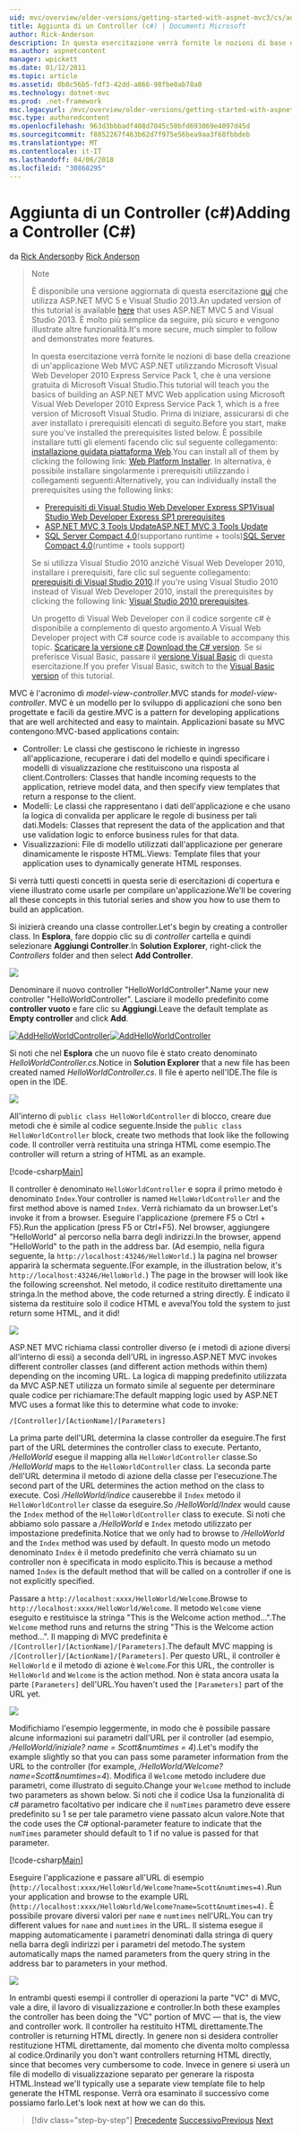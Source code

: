 ```yaml
---
uid: mvc/overview/older-versions/getting-started-with-aspnet-mvc3/cs/adding-a-controller
title: Aggiunta di un Controller (c#) | Documenti Microsoft
author: Rick-Anderson
description: In questa esercitazione verrà fornite le nozioni di base della creazione di un'applicazione Web MVC ASP.NET utilizzando Microsoft Visual Web Developer 2010 Express corrisponde Service Pack 1, che si...
ms.author: aspnetcontent
manager: wpickett
ms.date: 01/12/2011
ms.topic: article
ms.assetid: 0b8c56b5-fdf3-42dd-a866-98fbe0ab78a0
ms.technology: dotnet-mvc
ms.prod: .net-framework
msc.legacyurl: /mvc/overview/older-versions/getting-started-with-aspnet-mvc3/cs/adding-a-controller
msc.type: authoredcontent
ms.openlocfilehash: 963d3bbbadf408d7045c50bfd693069e4097d45d
ms.sourcegitcommit: f8852267f463b62d7f975e56bea9aa3f68fbbdeb
ms.translationtype: MT
ms.contentlocale: it-IT
ms.lasthandoff: 04/06/2018
ms.locfileid: "30868295"
---
```

<a name="adding-a-controller-c"></a><span data-ttu-id="78918-103">Aggiunta di un Controller (c#)</span><span class="sxs-lookup"><span data-stu-id="78918-103">Adding a Controller (C#)</span></span>
====================
<span data-ttu-id="78918-104">da [Rick Anderson](https://github.com/Rick-Anderson)</span><span class="sxs-lookup"><span data-stu-id="78918-104">by [Rick Anderson](https://github.com/Rick-Anderson)</span></span>

> > [!NOTE]
> > <span data-ttu-id="78918-105">È disponibile una versione aggiornata di questa esercitazione [qui](../../../getting-started/introduction/getting-started.md) che utilizza ASP.NET MVC 5 e Visual Studio 2013.</span><span class="sxs-lookup"><span data-stu-id="78918-105">An updated version of this tutorial is available [here](../../../getting-started/introduction/getting-started.md) that uses ASP.NET MVC 5 and Visual Studio 2013.</span></span> <span data-ttu-id="78918-106">È molto più semplice da seguire, più sicuro e vengono illustrate altre funzionalità.</span><span class="sxs-lookup"><span data-stu-id="78918-106">It's more secure, much simpler to follow and demonstrates more features.</span></span>
> 
> 
> <span data-ttu-id="78918-107">In questa esercitazione verrà fornite le nozioni di base della creazione di un'applicazione Web MVC ASP.NET utilizzando Microsoft Visual Web Developer 2010 Express Service Pack 1, che è una versione gratuita di Microsoft Visual Studio.</span><span class="sxs-lookup"><span data-stu-id="78918-107">This tutorial will teach you the basics of building an ASP.NET MVC Web application using Microsoft Visual Web Developer 2010 Express Service Pack 1, which is a free version of Microsoft Visual Studio.</span></span> <span data-ttu-id="78918-108">Prima di iniziare, assicurarsi di che aver installato i prerequisiti elencati di seguito.</span><span class="sxs-lookup"><span data-stu-id="78918-108">Before you start, make sure you've installed the prerequisites listed below.</span></span> <span data-ttu-id="78918-109">È possibile installare tutti gli elementi facendo clic sul seguente collegamento: [installazione guidata piattaforma Web](https://www.microsoft.com/web/gallery/install.aspx?appid=VWD2010SP1Pack).</span><span class="sxs-lookup"><span data-stu-id="78918-109">You can install all of them by clicking the following link: [Web Platform Installer](https://www.microsoft.com/web/gallery/install.aspx?appid=VWD2010SP1Pack).</span></span> <span data-ttu-id="78918-110">In alternativa, è possibile installare singolarmente i prerequisiti utilizzando i collegamenti seguenti:</span><span class="sxs-lookup"><span data-stu-id="78918-110">Alternatively, you can individually install the prerequisites using the following links:</span></span>
> 
> - [<span data-ttu-id="78918-111">Prerequisiti di Visual Studio Web Developer Express SP1</span><span class="sxs-lookup"><span data-stu-id="78918-111">Visual Studio Web Developer Express SP1 prerequisites</span></span>](https://www.microsoft.com/web/gallery/install.aspx?appid=VWD2010SP1Pack)
> - [<span data-ttu-id="78918-112">ASP.NET MVC 3 Tools Update</span><span class="sxs-lookup"><span data-stu-id="78918-112">ASP.NET MVC 3 Tools Update</span></span>](https://www.microsoft.com/web/gallery/install.aspx?appsxml=&amp;appid=MVC3)
> - <span data-ttu-id="78918-113">[SQL Server Compact 4.0](https://www.microsoft.com/web/gallery/install.aspx?appid=SQLCE;SQLCEVSTools_4_0)(supportano runtime + tools)</span><span class="sxs-lookup"><span data-stu-id="78918-113">[SQL Server Compact 4.0](https://www.microsoft.com/web/gallery/install.aspx?appid=SQLCE;SQLCEVSTools_4_0)(runtime + tools support)</span></span>
> 
> <span data-ttu-id="78918-114">Se si utilizza Visual Studio 2010 anziché Visual Web Developer 2010, installare i prerequisiti, fare clic sul seguente collegamento: [prerequisiti di Visual Studio 2010](https://www.microsoft.com/web/gallery/install.aspx?appsxml=&amp;appid=VS2010SP1Pack).</span><span class="sxs-lookup"><span data-stu-id="78918-114">If you're using Visual Studio 2010 instead of Visual Web Developer 2010, install the prerequisites by clicking the following link: [Visual Studio 2010 prerequisites](https://www.microsoft.com/web/gallery/install.aspx?appsxml=&amp;appid=VS2010SP1Pack).</span></span>
> 
> <span data-ttu-id="78918-115">Un progetto di Visual Web Developer con il codice sorgente c# è disponibile a complemento di questo argomento.</span><span class="sxs-lookup"><span data-stu-id="78918-115">A Visual Web Developer project with C# source code is available to accompany this topic.</span></span> <span data-ttu-id="78918-116">[Scaricare la versione c#](https://code.msdn.microsoft.com/Introduction-to-MVC-3-10d1b098).</span><span class="sxs-lookup"><span data-stu-id="78918-116">[Download the C# version](https://code.msdn.microsoft.com/Introduction-to-MVC-3-10d1b098).</span></span> <span data-ttu-id="78918-117">Se si preferisce Visual Basic, passare il [versione Visual Basic](../vb/intro-to-aspnet-mvc-3.md) di questa esercitazione.</span><span class="sxs-lookup"><span data-stu-id="78918-117">If you prefer Visual Basic, switch to the [Visual Basic version](../vb/intro-to-aspnet-mvc-3.md) of this tutorial.</span></span>


<span data-ttu-id="78918-118">MVC è l'acronimo di *model-view-controller*.</span><span class="sxs-lookup"><span data-stu-id="78918-118">MVC stands for *model-view-controller*.</span></span> <span data-ttu-id="78918-119">MVC è un modello per lo sviluppo di applicazioni che sono ben progettate e facili da gestire.</span><span class="sxs-lookup"><span data-stu-id="78918-119">MVC is a pattern for developing applications that are well architected and easy to maintain.</span></span> <span data-ttu-id="78918-120">Applicazioni basate su MVC contengono:</span><span class="sxs-lookup"><span data-stu-id="78918-120">MVC-based applications contain:</span></span>

- <span data-ttu-id="78918-121">Controller: Le classi che gestiscono le richieste in ingresso all'applicazione, recuperare i dati del modello e quindi specificare i modelli di visualizzazione che restituiscono una risposta al client.</span><span class="sxs-lookup"><span data-stu-id="78918-121">Controllers: Classes that handle incoming requests to the application, retrieve model data, and then specify view templates that return a response to the client.</span></span>
- <span data-ttu-id="78918-122">Modelli: Le classi che rappresentano i dati dell'applicazione e che usano la logica di convalida per applicare le regole di business per tali dati.</span><span class="sxs-lookup"><span data-stu-id="78918-122">Models: Classes that represent the data of the application and that use validation logic to enforce business rules for that data.</span></span>
- <span data-ttu-id="78918-123">Visualizzazioni: File di modello utilizzati dall'applicazione per generare dinamicamente le risposte HTML.</span><span class="sxs-lookup"><span data-stu-id="78918-123">Views: Template files that your application uses to dynamically generate HTML responses.</span></span>

<span data-ttu-id="78918-124">Si verrà tutti questi concetti in questa serie di esercitazioni di copertura e viene illustrato come usarle per compilare un'applicazione.</span><span class="sxs-lookup"><span data-stu-id="78918-124">We'll be covering all these concepts in this tutorial series and show you how to use them to build an application.</span></span>

<span data-ttu-id="78918-125">Si inizierà creando una classe controller.</span><span class="sxs-lookup"><span data-stu-id="78918-125">Let's begin by creating a controller class.</span></span> <span data-ttu-id="78918-126">In **Esplora**, fare doppio clic su di *controller* cartella e quindi selezionare **Aggiungi Controller**.</span><span class="sxs-lookup"><span data-stu-id="78918-126">In **Solution Explorer**, right-click the *Controllers* folder and then select **Add Controller**.</span></span>

[![](adding-a-controller/_static/image2.png)](adding-a-controller/_static/image1.png)

<span data-ttu-id="78918-127">Denominare il nuovo controller "HelloWorldController".</span><span class="sxs-lookup"><span data-stu-id="78918-127">Name your new controller "HelloWorldController".</span></span> <span data-ttu-id="78918-128">Lasciare il modello predefinito come **controller vuoto** e fare clic su **Aggiungi**.</span><span class="sxs-lookup"><span data-stu-id="78918-128">Leave the default template as **Empty controller** and click **Add**.</span></span>

<span data-ttu-id="78918-129">[![AddHelloWorldController](adding-a-controller/_static/image4.png)](adding-a-controller/_static/image3.png)</span><span class="sxs-lookup"><span data-stu-id="78918-129">[![AddHelloWorldController](adding-a-controller/_static/image4.png)](adding-a-controller/_static/image3.png)</span></span>

<span data-ttu-id="78918-130">Si noti che nel **Esplora** che un nuovo file è stato creato denominato *HelloWorldController.cs*.</span><span class="sxs-lookup"><span data-stu-id="78918-130">Notice in **Solution Explorer** that a new file has been created named *HelloWorldController.cs*.</span></span> <span data-ttu-id="78918-131">Il file è aperto nell'IDE.</span><span class="sxs-lookup"><span data-stu-id="78918-131">The file is open in the IDE.</span></span>

![](adding-a-controller/_static/image5.png)

<span data-ttu-id="78918-132">All'interno di `public class HelloWorldController` di blocco, creare due metodi che è simile al codice seguente.</span><span class="sxs-lookup"><span data-stu-id="78918-132">Inside the `public class HelloWorldController` block, create two methods that look like the following code.</span></span> <span data-ttu-id="78918-133">Il controller verrà restituita una stringa HTML come esempio.</span><span class="sxs-lookup"><span data-stu-id="78918-133">The controller will return a string of HTML as an example.</span></span>

[!code-csharp[Main](adding-a-controller/samples/sample1.cs)]

<span data-ttu-id="78918-134">Il controller è denominato `HelloWorldController` e sopra il primo metodo è denominato `Index`.</span><span class="sxs-lookup"><span data-stu-id="78918-134">Your controller is named `HelloWorldController` and the first method above is named `Index`.</span></span> <span data-ttu-id="78918-135">Verrà richiamato da un browser.</span><span class="sxs-lookup"><span data-stu-id="78918-135">Let's invoke it from a browser.</span></span> <span data-ttu-id="78918-136">Eseguire l'applicazione (premere F5 o Ctrl + F5).</span><span class="sxs-lookup"><span data-stu-id="78918-136">Run the application (press F5 or Ctrl+F5).</span></span> <span data-ttu-id="78918-137">Nel browser, aggiungere "HelloWorld" al percorso nella barra degli indirizzi.</span><span class="sxs-lookup"><span data-stu-id="78918-137">In the browser, append "HelloWorld" to the path in the address bar.</span></span> <span data-ttu-id="78918-138">(Ad esempio, nella figura seguente, la `http://localhost:43246/HelloWorld.`) la pagina nel browser apparirà la schermata seguente.</span><span class="sxs-lookup"><span data-stu-id="78918-138">(For example, in the illustration below, it's `http://localhost:43246/HelloWorld.`) The page in the browser will look like the following screenshot.</span></span> <span data-ttu-id="78918-139">Nel metodo, il codice restituito direttamente una stringa.</span><span class="sxs-lookup"><span data-stu-id="78918-139">In the method above, the code returned a string directly.</span></span> <span data-ttu-id="78918-140">È indicato il sistema da restituire solo il codice HTML e aveva!</span><span class="sxs-lookup"><span data-stu-id="78918-140">You told the system to just return some HTML, and it did!</span></span>

![](adding-a-controller/_static/image6.png)

<span data-ttu-id="78918-141">ASP.NET MVC richiama classi controller diverso (e i metodi di azione diversi all'interno di essi) a seconda dell'URL in ingresso.</span><span class="sxs-lookup"><span data-stu-id="78918-141">ASP.NET MVC invokes different controller classes (and different action methods within them) depending on the incoming URL.</span></span> <span data-ttu-id="78918-142">La logica di mapping predefinito utilizzata da MVC ASP.NET utilizza un formato simile al seguente per determinare quale codice per richiamare:</span><span class="sxs-lookup"><span data-stu-id="78918-142">The default mapping logic used by ASP.NET MVC uses a format like this to determine what code to invoke:</span></span>

`/[Controller]/[ActionName]/[Parameters]`

<span data-ttu-id="78918-143">La prima parte dell'URL determina la classe controller da eseguire.</span><span class="sxs-lookup"><span data-stu-id="78918-143">The first part of the URL determines the controller class to execute.</span></span> <span data-ttu-id="78918-144">Pertanto, */HelloWorld* esegue il mapping alla `HelloWorldController` classe.</span><span class="sxs-lookup"><span data-stu-id="78918-144">So */HelloWorld* maps to the `HelloWorldController` class.</span></span> <span data-ttu-id="78918-145">La seconda parte dell'URL determina il metodo di azione della classe per l'esecuzione.</span><span class="sxs-lookup"><span data-stu-id="78918-145">The second part of the URL determines the action method on the class to execute.</span></span> <span data-ttu-id="78918-146">Così */HelloWorld/indice* causerebbe il `Index` metodo il `HelloWorldController` classe da eseguire.</span><span class="sxs-lookup"><span data-stu-id="78918-146">So */HelloWorld/Index* would cause the `Index` method of the `HelloWorldController` class to execute.</span></span> <span data-ttu-id="78918-147">Si noti che abbiamo solo passare a */HelloWorld* e `Index` metodo utilizzato per impostazione predefinita.</span><span class="sxs-lookup"><span data-stu-id="78918-147">Notice that we only had to browse to */HelloWorld* and the `Index` method was used by default.</span></span> <span data-ttu-id="78918-148">In questo modo un metodo denominato `Index` è il metodo predefinito che verrà chiamato su un controller non è specificata in modo esplicito.</span><span class="sxs-lookup"><span data-stu-id="78918-148">This is because a method named `Index` is the default method that will be called on a controller if one is not explicitly specified.</span></span>

<span data-ttu-id="78918-149">Passare a `http://localhost:xxxx/HelloWorld/Welcome`.</span><span class="sxs-lookup"><span data-stu-id="78918-149">Browse to `http://localhost:xxxx/HelloWorld/Welcome`.</span></span> <span data-ttu-id="78918-150">Il metodo `Welcome` viene eseguito e restituisce la stringa "This is the Welcome action method...".</span><span class="sxs-lookup"><span data-stu-id="78918-150">The `Welcome` method runs and returns the string "This is the Welcome action method...".</span></span> <span data-ttu-id="78918-151">Il mapping di MVC predefinita è `/[Controller]/[ActionName]/[Parameters]`.</span><span class="sxs-lookup"><span data-stu-id="78918-151">The default MVC mapping is `/[Controller]/[ActionName]/[Parameters]`.</span></span> <span data-ttu-id="78918-152">Per questo URL, il controller è `HelloWorld` e il metodo di azione è `Welcome`.</span><span class="sxs-lookup"><span data-stu-id="78918-152">For this URL, the controller is `HelloWorld` and `Welcome` is the action method.</span></span> <span data-ttu-id="78918-153">Non è stata ancora usata la parte `[Parameters]` dell'URL.</span><span class="sxs-lookup"><span data-stu-id="78918-153">You haven't used the `[Parameters]` part of the URL yet.</span></span>

![](adding-a-controller/_static/image7.png)

<span data-ttu-id="78918-154">Modifichiamo l'esempio leggermente, in modo che è possibile passare alcune informazioni sui parametri dall'URL per il controller (ad esempio, */HelloWorld/iniziale? name = Scott&amp;numtimes = 4*).</span><span class="sxs-lookup"><span data-stu-id="78918-154">Let's modify the example slightly so that you can pass some parameter information from the URL to the controller (for example, */HelloWorld/Welcome?name=Scott&amp;numtimes=4*).</span></span> <span data-ttu-id="78918-155">Modifica il `Welcome` metodo includere due parametri, come illustrato di seguito.</span><span class="sxs-lookup"><span data-stu-id="78918-155">Change your `Welcome` method to include two parameters as shown below.</span></span> <span data-ttu-id="78918-156">Si noti che il codice Usa la funzionalità di c# parametro facoltativo per indicare che il `numTimes` parametro deve essere predefinito su 1 se per tale parametro viene passato alcun valore.</span><span class="sxs-lookup"><span data-stu-id="78918-156">Note that the code uses the C# optional-parameter feature to indicate that the `numTimes` parameter should default to 1 if no value is passed for that parameter.</span></span>

[!code-csharp[Main](adding-a-controller/samples/sample2.cs)]

<span data-ttu-id="78918-157">Eseguire l'applicazione e passare all'URL di esempio (`http://localhost:xxxx/HelloWorld/Welcome?name=Scott&numtimes=4)`.</span><span class="sxs-lookup"><span data-stu-id="78918-157">Run your application and browse to the example URL (`http://localhost:xxxx/HelloWorld/Welcome?name=Scott&numtimes=4)`.</span></span> <span data-ttu-id="78918-158">È possibile provare diversi valori per `name` e `numtimes` nell'URL.</span><span class="sxs-lookup"><span data-stu-id="78918-158">You can try different values for `name` and `numtimes` in the URL.</span></span> <span data-ttu-id="78918-159">Il sistema esegue il mapping automaticamente i parametri denominati dalla stringa di query nella barra degli indirizzi per i parametri del metodo.</span><span class="sxs-lookup"><span data-stu-id="78918-159">The system automatically maps the named parameters from the query string in the address bar to parameters in your method.</span></span>

![](adding-a-controller/_static/image8.png)

<span data-ttu-id="78918-160">In entrambi questi esempi il controller di operazioni la parte "VC" di MVC, vale a dire, il lavoro di visualizzazione e controller.</span><span class="sxs-lookup"><span data-stu-id="78918-160">In both these examples the controller has been doing the "VC" portion of MVC — that is, the view and controller work.</span></span> <span data-ttu-id="78918-161">Il controller ha restituito HTML direttamente.</span><span class="sxs-lookup"><span data-stu-id="78918-161">The controller is returning HTML directly.</span></span> <span data-ttu-id="78918-162">In genere non si desidera controller restituzione HTML direttamente, dal momento che diventa molto complessa al codice.</span><span class="sxs-lookup"><span data-stu-id="78918-162">Ordinarily you don't want controllers returning HTML directly, since that becomes very cumbersome to code.</span></span> <span data-ttu-id="78918-163">Invece in genere si userà un file di modello di visualizzazione separato per generare la risposta HTML.</span><span class="sxs-lookup"><span data-stu-id="78918-163">Instead we'll typically use a separate view template file to help generate the HTML response.</span></span> <span data-ttu-id="78918-164">Verrà ora esaminato il successivo come possiamo farlo.</span><span class="sxs-lookup"><span data-stu-id="78918-164">Let's look next at how we can do this.</span></span>

> [!div class="step-by-step"]
> <span data-ttu-id="78918-165">[Precedente](intro-to-aspnet-mvc-3.md)
> [Successivo](adding-a-view.md)</span><span class="sxs-lookup"><span data-stu-id="78918-165">[Previous](intro-to-aspnet-mvc-3.md)
[Next](adding-a-view.md)</span></span>
